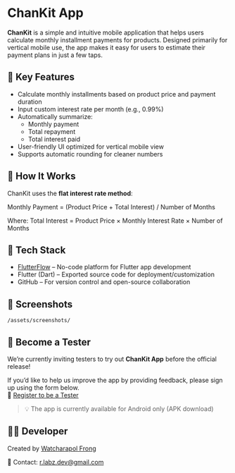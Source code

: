 # ChanKit App

**ChanKit** is a simple and intuitive mobile application that helps users calculate monthly installment payments for products. Designed primarily for vertical mobile use, the app makes it easy for users to estimate their payment plans in just a few taps.

## 📱 Key Features

- Calculate monthly installments based on product price and payment duration
- Input custom interest rate per month (e.g., 0.99%)
- Automatically summarize:
  - Monthly payment
  - Total repayment
  - Total interest paid
- User-friendly UI optimized for vertical mobile view
- Supports automatic rounding for cleaner numbers

## 🧮 How It Works

ChanKit uses the **flat interest rate method**:

Monthly Payment = (Product Price + Total Interest) / Number of Months

Where: Total Interest = Product Price × Monthly Interest Rate × Number of Months


## 🚀 Tech Stack

- [FlutterFlow](https://flutterflow.io/) – No-code platform for Flutter app development
- Flutter (Dart) – Exported source code for deployment/customization
- GitHub – For version control and open-source collaboration

## 📸 Screenshots

`/assets/screenshots/`

## 🧪 Become a Tester

We’re currently inviting testers to try out **ChanKit App** before the official release!

If you’d like to help us improve the app by providing feedback, please sign up using the form below.  
📝 [Register to be a Tester](https://docs.google.com/forms/d/e/1FAIpQLSf2wcWIrjpzv0SFRqJ2RTw8oeMBmMPu0Y2SBSRkKP-5DyO6Ag/viewform?usp=dialog)

> 💡 The app is currently available for Android only (APK download)


## 🙋‍♂️ Developer
Created by [Watcharapol Frong](www.frongwatcharapol.com)

📧 Contact: r.labz.dev@gmail.com

